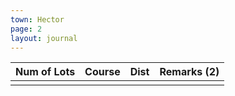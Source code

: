 ```yaml
---
town: Hector
page: 2
layout: journal
---
```


| Num of Lots | Course | Dist | Remarks (2) |
| - | - | - | - |
|  |  |  |  |